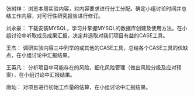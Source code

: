 张树祥：
浏览本周实验内容，对内容要求进行分工分配。确定小组讨论时间并总结工作内容，对可行性研究报告进行修订。

刘永豪：
下载安装MYSQL，学习并掌握MYSQL的数据库创建及使用方法。在小组讨论中听取成员成果汇报，决定并选取对我们项目有益的CASE工具。

王杰：
调研实验内容三中列举的或其他的CASE工具，总结各个CASE工具的优缺点，在小组讨论中汇报结果。

王英凡：
分析项目中可能存在的风险，细化风险管理（做出风险分级及应对预案），在小组讨论中汇报结果。

唐灿：
对项目进行初始工作量的估算，在小组讨论中汇报结果。
